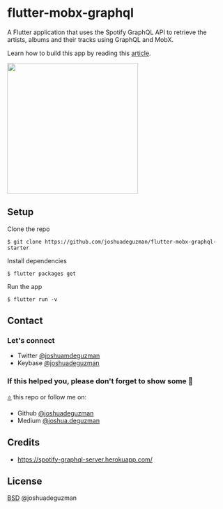 # flutter-mobx-graphql

A Flutter application that uses the Spotify GraphQL API to retrieve the artists, albums and their tracks using GraphQL and MobX.

Learn how to build this app by reading this [article](https://codedash.dev/keeping-it-simple-integrate-graphql-mobx-to-your-flutter-app/). 

<img src="https://user-images.githubusercontent.com/20706361/88471926-fa27f280-cf40-11ea-9e91-5b83ae8161d2.gif" style="width: 300px;"/>

## Setup

Clone the repo

```
$ git clone https://github.com/joshuadeguzman/flutter-mobx-graphql-starter
```

Install dependencies

```
$ flutter packages get
```

Run the app

```
$ flutter run -v
```

## Contact

### Let's connect

- Twitter [@joshuamdeguzman](https://twitter.com/joshuadeguzman)
- Keybase [@joshuadeguzman](https://keybase.io/joshuadeguzman)

### If this helped you, please don't forget to show some 💙

[⭐](https://github.com/joshuadeguzman/flutter-examples/stargazers) this repo or follow me on:

- Github [@joshuadeguzman](https://github.com/joshuadeguzman)
- Medium [@joshua.deguzman](https://medium.com/@joshua.deguzman)

## Credits

- https://spotify-graphql-server.herokuapp.com/

## License

[BSD](LICENSE.md) @joshuadeguzman